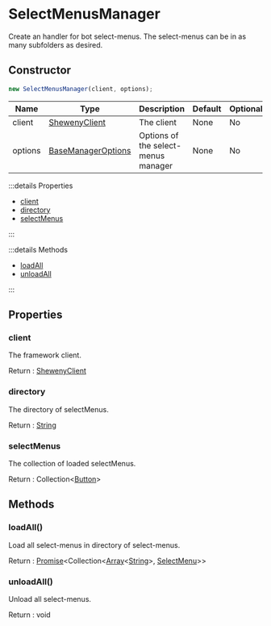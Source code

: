 # SelectMenusManager

Create an handler for bot select-menus. The select-menus can be in as many subfolders as desired.

## Constructor

```js
new SelectMenusManager(client, options);
```

| Name    | Type                                                                  | Description                         | Default | Optional |
| ------- | --------------------------------------------------------------------- | ----------------------------------- | ------- | -------- |
| client  | [ShewenyClient](./ShewenyClient.md)                                   | The client                          | None    | No       |
| options | [BaseManagerOptions](../typedef/ManagerOptions.md#basemanageroptions) | Options of the select-menus manager | None    | No       |

:::details Properties

- [client](#client)
- [directory](#directory)
- [selectMenus](#selectMenus)

:::

:::details Methods

- [loadAll](#loadall)
- [unloadAll](#unloadall)

:::

## Properties

### client

The framework client.

Return : [ShewenyClient](../client/ShewenyClient.md)

### directory

The directory of selectMenus.

Return : [String](https://developer.mozilla.org/en-US/docs/Web/JavaScript/Reference/Global_Objects/String)

### selectMenus

The collection of loaded selectMenus.

Return : Collection<[Button](../structures/Button.md)>

## Methods

### loadAll()

Load all select-menus in directory of select-menus.

Return : [Promise](https://developer.mozilla.org/docs/Web/JavaScript/Reference/Global_Objects/Promise)\<Collection\<[Array](https://developer.mozilla.org/docs/Web/JavaScript/Reference/Global_Objects/Array)\<[String](https://developer.mozilla.org/docs/Web/JavaScript/Reference/Global_Objects/String)>, [SelectMenu](../structures/SelectMenu.md)>>

### unloadAll()

Unload all select-menus.

Return : void
